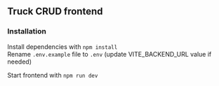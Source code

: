 ## Truck CRUD frontend

### Installation
Install dependencies with `npm install`  
Rename `.env.example` file to `.env` (update VITE_BACKEND_URL value if needed)  

Start frontend with `npm run dev`